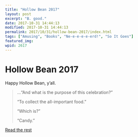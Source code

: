 ```yaml
---
title: "Hollow Bean 2017"
layout: post
excerpt: "B. good."
date: 2017-10-31 14:44:13
modified: 2017-10-31 14:44:13
permalink: 2017/10/31/hollow-bean-2017/index.html
tags: ["Amusing", "Books", "Ne-e-e-e-e-erd!", "So It Goes"]
featured_img: 
wpid: 2617
---
```


# Hollow Bean 2017

Happy Hollow Bean, y’all.

> …“And what is the purpose of this celebration?”
> 
> “To collect the all-important food.”
> 
> “Which is?”
> 
> “Candy.”

[Read the rest](https://patrickjohanneson.com/2005/10/31/explain-said-the-interrogation-machine/)